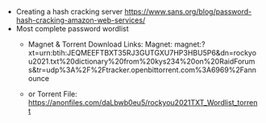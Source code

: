 - Creating a hash cracking server https://www.sans.org/blog/password-hash-cracking-amazon-web-services/
- Most complete password wordlist 
  - Magnet & Torrent Download Links:
    Magnet: magnet:?xt=urn:btih:JEQMEEFTBXT35RJ3GUTGXU7HP3HBU5P6&dn=rockyou2021.txt%20dictionary%20from%20kys234%20on%20RaidForums&tr=udp%3A%2F%2Ftracker.openbittorrent.com%3A6969%2Fannounce

  - or Torrent File: https://anonfiles.com/daLbwb0eu5/rockyou2021TXT_Wordlist_torrent

